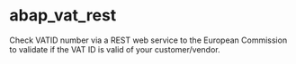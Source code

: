 # abap_vat_rest
Check VATID number via a REST web service to the European Commission to validate if the VAT ID is valid of your customer/vendor.

